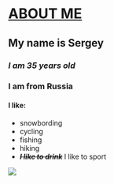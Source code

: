 # <u>__ABOUT ME__</u>

## My name is Sergey
### ***I am 35 years old***
### I am from Russia
#### I like:
- snowbording
- cycling
- fishing
- hiking
- ~~***I like to drink***~~ I like to sport

![](https://cojo.ru/wp-content/uploads/2023/01/prikolnye-kartinki-6.webp)